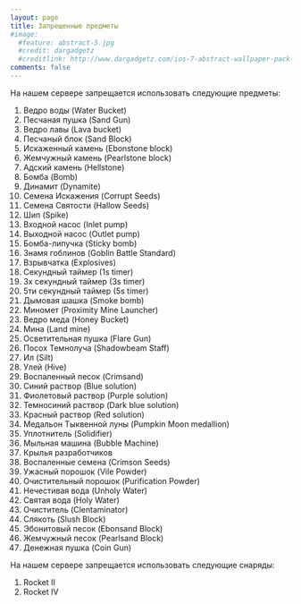 ```yaml
---
layout: page
title: Запрещенные предметы
#image:
  #feature: abstract-5.jpg
  #credit: dargadgetz
  #creditlink: http://www.dargadgetz.com/ios-7-abstract-wallpaper-pack-for-iphone-5-and-ipod-touch-retina/
comments: false
---
```


На нашем сервере запрещается использовать следующие предметы:

1. Ведро воды (Water Bucket)
2. Песчаная пушка (Sand Gun)
3. Ведро лавы (Lava bucket)
4. Песчаный блок (Sand Block)
5. Искаженный камень (Ebonstone block)
6. Жемчужный камень (Pearlstone block)
7. Адский камень (Hellstone)
8. Бомба (Bomb)
9. Динамит (Dynamite)
10. Семена Искажения (Corrupt Seeds)
11. Семена Святости (Hallow Seeds)
12. Шип (Spike)
13. Входной насос (Inlet pump)
14. Выходной насос (Outlet pump)
15. Бомба-липучка (Sticky bomb)
16. Знамя гоблинов (Goblin Battle Standard)
17. Взрывчатка (Explosives)
18. Секундный таймер (1s timer)
19. 3х секундный таймер (3s timer)
20. 5ти секундный таймер (5s timer)
21. Дымовая шашка (Smoke bomb)
22. Миномет (Proximity Mine Launcher)
23. Ведро меда (Honey Bucket)
24. Мина (Land mine)
25. Осветительная пушка (Flare Gun)
26. Посох Темнолуча (Shadowbeam Staff)
27. Ил (Silt)
28. Улей (Hive)
29. Воспаленный песок (Crimsand)
30. Синий раствор (Blue solution)
31. Фиолетовый раствор (Purple solution)
32. Темносиний раствор (Dark blue solution)
33. Красный раствор (Red solution)
34. Медальон Тыквенной луны (Pumpkin Moon medallion)
35. Уплотнитель (Solidifier)
36. Мыльная машина (Bubble Machine)
37. Крылья разработчиков
38. Воспаленные семена (Crimson Seeds)
39. Ужасный порошок (Vile Powder)
40. Очистительный порошок (Purification Powder)
41. Нечестивая вода (Unholy Water)
42. Святая вода (Holy Water)
43. Очиститель (Clentaminator)
44. Слякоть (Slush Block)
45. Эбонитовый песок (Ebonsand Block)
46. Жемчужный песок (Pearlsand Block)
47. Денежная пушка (Coin Gun)


На нашем сервере запрещается использовать следующие снаряды:

1. Rocket II
2. Rocket IV
